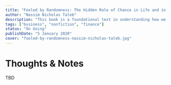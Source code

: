 ```yaml
---
title: "Fooled by Randomness: The Hidden Role of Chance in Life and in the Markets"
author: "Nassim Nicholas Taleb"
description: "This book is a foundational text in understanding how we often misinterpret random events as meaningful patterns, particularly in contexts like finance and life in general."
tags: ["business", "nonfiction", "finance"]
status: "On Going"
publishDate: "5 January 2020"
cover: "fooled-by-randomness-nassim-nicholas-taleb.jpg"
---
```


# Thoughts & Notes

TBD
